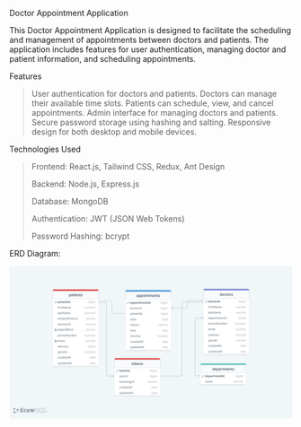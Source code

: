 Doctor Appointment Application

This Doctor Appointment Application is designed to facilitate the scheduling and management of appointments between doctors and patients. The application includes features for user authentication, managing doctor and patient information, and scheduling appointments.

Features
>User authentication for doctors and patients.
>Doctors can manage their available time slots.
>Patients can schedule, view, and cancel appointments.
>Admin interface for managing doctors and patients.
>Secure password storage using hashing and salting.
>Responsive design for both desktop and mobile devices.

Technologies Used
>Frontend: React.js, Tailwind CSS, Redux, Ant Design
>
>Backend: Node.js, Express.js
>
>Database: MongoDB
>
>Authentication: JWT (JSON Web Tokens)
>
>Password Hashing: bcrypt

ERD Diagram:

![erd](ERD.png)



